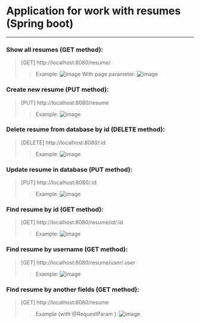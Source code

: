 # Application for work with resumes (Spring boot)
____

### Show all resumes (GET method): ###
>[GET] http://localhost:8080/resume/
>>Example:
![image](https://user-images.githubusercontent.com/86801437/172254013-f749f828-7421-467c-bfd5-44b352038635.png)
With page parameter:
![image](https://user-images.githubusercontent.com/86801437/172717447-aa0a97ea-124a-4d53-a324-e5b4b4cdb023.png)


### Create new resume (PUT method): ###  
>[PUT] http://localhost:8080/resume
>>Example:
![image](https://user-images.githubusercontent.com/86801437/172618181-9b946124-d274-4037-906b-b51939fe40ff.png)

### Delete resume from database by id (DELETE method): ###  
>[DELETE] http://localhost:8080/:id
>>Example:
![image](https://user-images.githubusercontent.com/86801437/172618615-f0a7ef69-7bfd-44d4-8bcc-dc68c63db081.png)

### Update resume in database (PUT method): ###
>[PUT] http://localhost:8080/:id
>>Example:
![image](https://user-images.githubusercontent.com/86801437/172619134-7424b606-6a53-4aa3-b40b-ef6a73da7cb3.png)

### Find resume by id (GET method): ###
>[GET] http://localhost:8080/resume/id/:id
>>Example:
![image](https://user-images.githubusercontent.com/86801437/172619555-63a88c29-b204-49d0-ac12-828bc9fe1ca0.png)

### Find resume by username (GET method): ###  
>[GET] http://localhost:8080/resume/user/:user
>>Example:
![image](https://user-images.githubusercontent.com/86801437/172620008-88a4a198-c79d-4590-8af2-7a5b7ce7627d.png)

### Find resume by another fields (GET method): ###  
>[GET] http://localhost:8080/resume
>>Example (with @RequestParam ):
![image](https://user-images.githubusercontent.com/86801437/173088304-af0e46e9-fcaf-413f-9775-cbb60587f931.png)